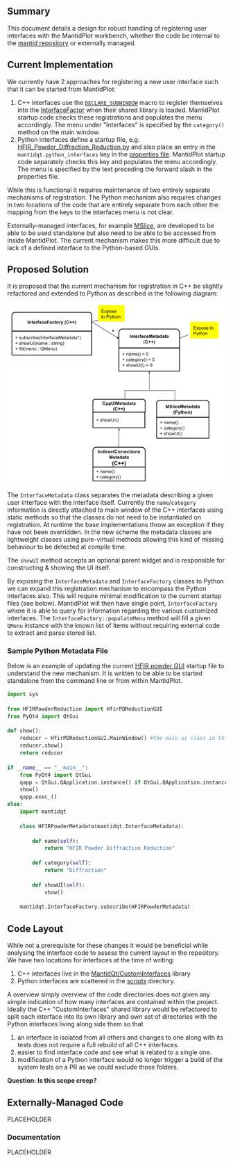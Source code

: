## Summary

This document details a design for robust handling of registering user interfaces with the MantidPlot workbench, whether the code be internal to the [mantid repository][mantid_repo] or externally managed.

## Current Implementation

We currently have 2 approaches for registering a new user interface such that it can be started from MantidPlot:

1. C++ interfaces use the [`DECLARE_SUBWINDOW`][macro_subwindow] macro to register themselves into the [InterfaceFactor][interface_factory] when
their shared library is loaded. MantidPlot startup code checks these registrations and populates the menu accordingly. The menu under "Interfaces"
is specified by the `category()` method on the main window.
1. Python interfaces define a startup file, e.g.
[HFIR_Powder_Diffraction_Reduction.py][hfir_startup_file] and also place
an entry in the `mantidqt.python_interfaces` key in the [properties file][properties_file]. MantidPlot startup code separately checks this key and populates
the menu accordingly. The menu is specified by the text preceding the forward slash in the properties file.

While this is functional it requires maintenance of two entirely separate mechanisms of registration. The Python mechanism also requires changes in two
locations of the code that are entirely separate from each other the mapping from the keys to the interfaces menu is not clear.

Externally-managed interfaces, for example [MSlice][mslice_repo], are developed to be able to be used standalone but also need
to be able to be accessed from inside MantidPlot. The current mechanism makes this more difficult due to lack of a defined interface to the Python-based GUIs.


## Proposed Solution

It is proposed that the current mechanism for registration in C++ be slightly refactored and extended to Python as described in the following diagram:

![InterfaceDescription Class Diagram](InterfaceMetadata.png?raw=true)

The `InterfaceMetadata` class separates the metadata describing a given user interface with the interface itself. Currently the `name`/`category` information
is directly attached to main window of the C++ interfaces using static methods so that the classes do not need to be instantiated on registration. At runtime
the base implementations throw an exception if they have not been overridden. In the new scheme the metadata classes are lightweight classes using pure-virtual
methods allowing this kind of missing behaviour to be detected at compile time.

The `showUI` method accepts an optional parent widget and is responsible for constructing & showing the UI itself.

By exposing the `InterfaceMetadata` and `InterfaceFactory` classes to Python we can expand this registration mechanism to encompass the Python interfaces also. This will
require minimal modification to the current startup files (see below). MantidPlot will then have single point, `InterfaceFactory` where it is able to query for
information regarding the various customized interfaces. The `InterfaceFactory::populateMenu` method will fill a given `QMenu` instance with the known list of
items without requiring external code to extract and parse stored list.

### Sample Python Metadata File

Below is an example of updating the current [HFIR powder GUI][hfir_startup_file] startup file to understand the new mechanism. It is written to be able to be started
standalone from the command line or from within MantidPlot.

```python
import sys

from HFIRPowderReduction import HfirPDReductionGUI
from PyQt4 import QtGui

def show():
    reducer = HfirPDReductionGUI.MainWindow() #the main ui class in this file is called MainWindow
    reducer.show()
	return reducer

if __name__ == "__main__":
    from PyQt4 import QtGui
    qapp = QtGui.QApplication.instance() if QtGui.QApplication.instance() else QtGui.QApplication(sys.argv)
	show()
	qapp.exec_()
else:
	import mantidqt

	class HFIRPowderMetadata(mantidqt.InterfaceMetadata):

	    def name(self):
            return "HFIR Powder Diffraction Reduction"

        def category(self):
            return "Diffraction"

        def showUI(self):
            show()

    mantidqt.InterfaceFactory.subscribe(HFIRPowderMetadata)
```

## Code Layout

While not a prerequisite for these changes it would be beneficial while analysing the interface code to assess the current layout in the repository. We have two locations for
interfaces at the time of writing:

1. C++ interfaces live in the [MantidQt/CustomInterfaces][mantidqt_custominterfaces] library
1. Python interfaces are scattered in the [scripts][scripts] directory.

A overview simply overview of the code directories does not given any simple indication of how many interfaces are contained within the project. Ideally the C++ "CustomInterfaces" shared
library would be refactored to split each interface into its own library and own set of directories with the Python interfaces living along side them so that

1. an interface is isolated from all others and changes to one along with its tests does not require a full rebuild of all C++ interfaces.
1. easier to find interface code and see what is related to a single one.
1. modification of a Python interface would no longer trigger a build of the system tests on a PR as we could exclude those folders.

**Question: Is this scope creep?**

## Externally-Managed Code

PLACEHOLDER

### Documentation

PLACEHOLDER


<!-- Link definitions -->

[mantid_repo]: https://www.github.com/mantidproject/mantid
[mslice_repo]: https://www.github.com/mantidproject/mslice
[macro_subwindow]: https://github.com/mantidproject/mantid/blob/636367aff41d00a13f23514f90065f5aa1044dfa/MantidQt/API/inc/MantidQtAPI/UserSubWindow.h#L9
[hfir_startup_file]: https://github.com/mantidproject/mantid/blob/master/scripts/HFIR_Powder_Diffraction_Reduction.py
[interface_factory]: https://github.com/mantidproject/mantid/blob/master/MantidQt/API/inc/MantidQtAPI/InterfaceFactory.h
[properties_file]: https://github.com/mantidproject/mantid/blob/master/Framework/Properties/Mantid.properties.template
[mantidqt_custominterfaces]:https://github.com/mantidproject/mantid/tree/636367aff41d00a13f23514f90065f5aa1044dfa/MantidQt/CustomIntefaces
[scripts]:https://github.com/mantidproject/mantid/tree/636367aff41d00a13f23514f90065f5aa1044dfa/scripts
